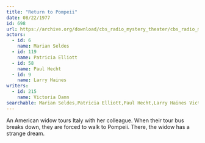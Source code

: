 ```yaml
---
title: "Return to Pompeii"
date: 08/22/1977
id: 698
url: https://archive.org/download/cbs_radio_mystery_theater/cbs_radio_mystery_theater-0651-0700.zip/cbs_radio_mystery_theater-0651-0700%2Fcbsrmt_0698_return_to_pompeii.mp3
actors:  
  - id: 6
    name: Marian Seldes  
  - id: 119
    name: Patricia Elliott  
  - id: 58
    name: Paul Hecht  
  - id: 9
    name: Larry Haines
writers:  
  - id: 215
    name: Victoria Dann
searchable: Marian Seldes,Patricia Elliott,Paul Hecht,Larry Haines Victoria Dann
---
```

An American widow tours Italy with her colleague. When their tour bus breaks down, they are forced to walk to Pompeii. There, the widow has a strange dream.